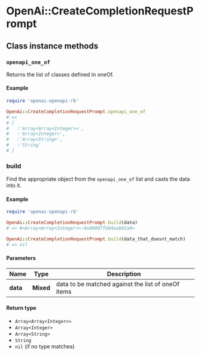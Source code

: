 # OpenAi::CreateCompletionRequestPrompt

## Class instance methods

### `openapi_one_of`

Returns the list of classes defined in oneOf.

#### Example

```ruby
require 'openai-openapi-rb'

OpenAi::CreateCompletionRequestPrompt.openapi_one_of
# =>
# [
#   :'Array<Array<Integer>>',
#   :'Array<Integer>',
#   :'Array<String>',
#   :'String'
# ]
```

### build

Find the appropriate object from the `openapi_one_of` list and casts the data into it.

#### Example

```ruby
require 'openai-openapi-rb'

OpenAi::CreateCompletionRequestPrompt.build(data)
# => #<Array<Array<Integer>>:0x00007fdd4aab02a0>

OpenAi::CreateCompletionRequestPrompt.build(data_that_doesnt_match)
# => nil
```

#### Parameters

| Name | Type | Description |
| ---- | ---- | ----------- |
| **data** | **Mixed** | data to be matched against the list of oneOf items |

#### Return type

- `Array<Array<Integer>>`
- `Array<Integer>`
- `Array<String>`
- `String`
- `nil` (if no type matches)

